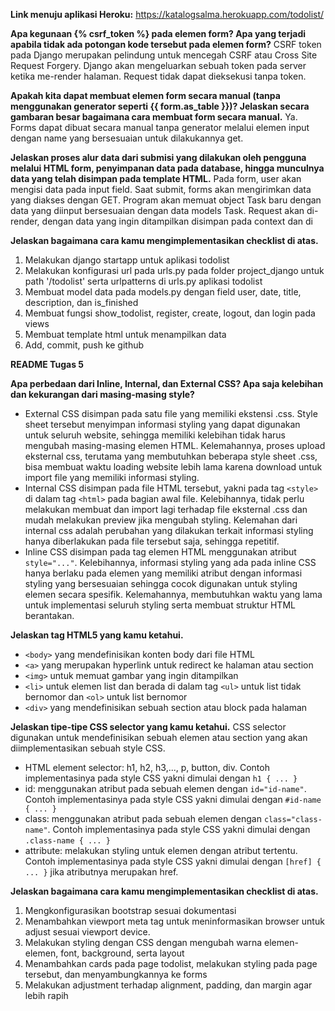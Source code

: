 **Link menuju aplikasi Heroku:** https://katalogsalma.herokuapp.com/todolist/


**Apa kegunaan {% csrf_token %} pada elemen form? Apa yang terjadi apabila tidak ada potongan kode tersebut pada elemen form?**
CSRF token pada Django merupakan pelindung untuk mencegah CSRF atau Cross Site Request Forgery. 
Django akan mengeluarkan sebuah token pada server ketika me-render halaman. Request tidak dapat dieksekusi tanpa token.


**Apakah kita dapat membuat elemen form secara manual (tanpa menggunakan generator seperti {{ form.as_table }})? Jelaskan secara gambaran besar bagaimana cara membuat form secara manual.**
Ya. Forms dapat dibuat secara manual tanpa generator melalui elemen input dengan name yang bersesuaian untuk dilakukannya get.
 
**Jelaskan proses alur data dari submisi yang dilakukan oleh pengguna melalui HTML form, penyimpanan data pada database, hingga munculnya data yang telah disimpan pada template HTML.**
Pada form, user akan mengisi data pada input field. Saat submit, forms akan mengirimkan data yang diakses dengan GET. Program akan memuat object Task baru dengan data yang diinput bersesuaian dengan data models Task. Request akan di-render, dengan data yang ingin ditampilkan disimpan pada context dan di


**Jelaskan bagaimana cara kamu mengimplementasikan checklist di atas.**
1. Melakukan django startapp untuk aplikasi todolist
2. Melakukan konfigurasi url pada urls.py pada folder project_django untuk path '/todolist' serta urlpatterns di urls.py aplikasi todolist
3. Membuat model data pada models.py dengan field user, date, title, description, dan is_finished
4. Membuat fungsi show_todolist, register, create, logout, dan login pada views 
5. Membuat template html untuk menampilkan data
6. Add, commit, push ke github

**README Tugas 5**

**Apa perbedaan dari Inline, Internal, dan External CSS? Apa saja kelebihan dan kekurangan dari masing-masing style?** 
- External CSS disimpan pada satu file yang memiliki ekstensi .css. Style sheet tersebut menyimpan informasi styling yang dapat digunakan untuk seluruh website, sehingga memiliki kelebihan tidak harus mengubah masing-masing elemen HTML. Kelemahannya, proses upload eksternal css, terutama yang membutuhkan beberapa style sheet .css, bisa membuat waktu loading website lebih lama karena download untuk import file yang memiliki informasi styling.
- Internal CSS disimpan pada file HTML tersebut, yakni pada tag `<style>` di dalam tag `<html>` pada bagian awal file. Kelebihannya, tidak perlu melakukan membuat dan import lagi terhadap file eksternal .css dan mudah melakukan preview jika mengubah styling. Kelemahan dari internal css adalah perubahan yang dilakukan terkait informasi styling hanya diberlakukan pada file tersebut saja, sehingga repetitif.
- Inline CSS disimpan pada tag elemen HTML menggunakan atribut `style="..."`. Kelebihannya, informasi styling yang ada pada inline CSS hanya berlaku pada elemen yang memiliki atribut dengan informasi styling yang bersesuaian  sehingga cocok digunakan untuk styling elemen secara spesifik. Kelemahannya, membutuhkan waktu yang lama untuk implementasi seluruh styling serta membuat struktur HTML berantakan.

**Jelaskan tag HTML5 yang kamu ketahui.**
- `<body>` yang mendefinisikan konten body dari file HTML
- `<a>` yang merupakan hyperlink untuk redirect ke halaman atau section
- `<img>` untuk memuat gambar yang ingin ditampilkan
- `<li>` untuk elemen list dan berada di dalam tag `<ul>` untuk list tidak bernomor dan `<ol>` untuk list bernomor
- `<div>` yang mendefinisikan sebuah section atau block pada halaman

**Jelaskan tipe-tipe CSS selector yang kamu ketahui.**
CSS selector digunakan untuk mendefinisikan sebuah elemen atau section yang akan diimplementasikan sebuah style CSS.
- HTML element selector: h1, h2, h3,..., p, button, div. Contoh implementasinya pada style CSS yakni dimulai dengan `h1 { ... }`
- id: menggunakan atribut pada sebuah elemen dengan `id="id-name"`. Contoh implementasinya pada style CSS yakni dimulai dengan `#id-name { ... }`
- class: menggunakan atribut pada sebuah elemen dengan `class="class-name"`. Contoh implementasinya pada style CSS yakni dimulai dengan `.class-name { ... }`
- attribute: melakukan styling untuk elemen dengan atribut tertentu. Contoh implementasinya pada style CSS yakni dimulai dengan `[href] { ... }` jika atributnya merupakan href.

**Jelaskan bagaimana cara kamu mengimplementasikan checklist di atas.**
1. Mengkonfigurasikan bootstrap sesuai dokumentasi
2. Menambahkan viewport meta tag untuk meninformasikan browser untuk adjust sesuai viewport device.
3. Melakukan styling dengan CSS dengan mengubah warna elemen-elemen, font, background, serta layout
4. Menambahkan cards pada page todolist, melakukan styling pada page tersebut, dan menyambungkannya ke forms
5. Melakukan adjustment terhadap alignment, padding, dan margin agar lebih rapih
